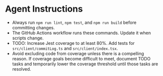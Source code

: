 # Agent Instructions

- Always run `npm run lint`, `npm test`, and `npm run build` before committing changes.
- The GitHub Actions workflow runs these commands. Update it when scripts change.
- TODO: Increase Jest coverage to at least 80%. Add tests for
  `src/client/commitLog.ts` and `src/client/index.tsx`.
- Avoid excluding code from coverage unless there is a compelling reason.
  If coverage goals become difficult to meet, document TODO tasks and
  temporarily lower the coverage threshold until those tasks are resolved.

